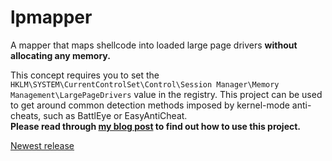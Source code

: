 # lpmapper
A mapper that maps shellcode into loaded large page drivers **without allocating any memory.**

This concept requires you to set the `HKLM\SYSTEM\CurrentControlSet\Control\Session Manager\Memory Management\LargePageDrivers` value in the registry. This project can be used to get around common detection methods imposed by kernel-mode anti-cheats, such as BattlEye or EasyAntiCheat.    
**Please read through [my blog post](https://vollragm.github.io/posts/abusing-large-page-drivers/) to find out how to use this project.**  

[Newest release](https://github.com/VollRagm/lpmapper/releases/latest)
